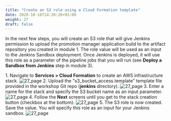 ```yaml
---
title: "Create an S3 role using a Cloud Formation template"
date: 2020-10-16T14:20:28+03:00
weight: 27
draft: false
---
```

In the next few steps, you will create an S3 role that will give Jenkins permission to upload the promotion manager application build to the artifact repository you created in module 1. The role value will be used as an input to the Jenkins Sandbox deployment. Once Jenkins is deployed, it will use this role as a parameter of the pipeline jobs that you will run (see __Deploy a Sandbox from Jenkins__ step in module 3).

1\. Navigate to **Services > Cloud Formation** to create an AWS infrastructure stack.
![27_page](/images/module3/27_page.png)
2\. Upload the "s3_bucket_access.template" template file provided in the workshop Git repo (__jenkins__ directory).
![27_page](/images/module3/28_page.png)
3\. Enter a name for the stack and specify the S3 bucket name as an input parameter.
![27_page](/images/module3/29_page.png)
4\. Follow the __Next__ screens until you get to the stack creation button (checkbox at the bottom).
![27_page](/images/module3/30_page.png)
5\. The S3 role is now created. Save the value. You will specify this role as an input for your Jenkins sandbox. 
![27_page](/images/module3/31_page.png)
